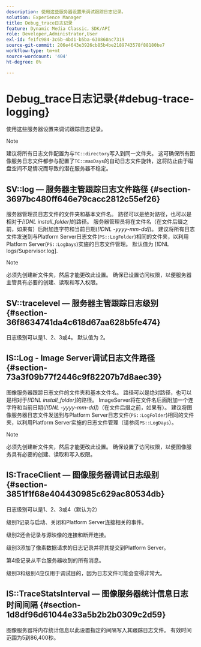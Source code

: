 ```yaml
---
description: 使用这些服务器设置来调试跟踪日志记录。
solution: Experience Manager
title: Debug_trace日志记录
feature: Dynamic Media Classic，SDK/API
role: Developer,Administrator,User
exl-id: fe1fc984-3c6b-4bd1-b5ba-630860ac7319
source-git-commit: 206e4643e3926cb85b4be2189743578f88180be7
workflow-type: tm+mt
source-wordcount: '404'
ht-degree: 0%

---
```


# Debug_trace日志记录{#debug-trace-logging}

使用这些服务器设置来调试跟踪日志记录。

>[!NOTE]
>
>建议将所有日志文件配置为与`TC::directory`写入到同一文件夹。 这可确保所有图像服务日志文件都参与配置了`TC::maxDays`的自动日志文件旋转，这将防止由于磁盘空间不足情况而导致的潜在服务器不稳定。

## SV::log — 服务器主管跟踪日志文件路径 {#section-3697bc480ff646e79cacc2812c55ef26}

服务器管理员日志文件的文件夹和基本文件名。 路径可以是绝对路径，也可以是相对于&#x200B;*[!DNL install_folder]*&#x200B;的路径。 服务器管理员将在文件名（在文件后缀之前，如果有）后附加连字符和当前日期(*[!DNL -yyyy-mm-dd]*)。 建议将所有日志文件发送到与Platform Server日志文件(`PS::LogFolder`)相同的文件夹，以利用Platform Server(`PS::LogDays`)实施的日志文件管理。 默认值为 [!DNL logs/Supervisor.log].

>[!NOTE]
>
>必须先创建新文件夹，然后才能更改此设置。 确保已设置访问权限，以便服务器主管具有必要的创建、读取和写入权限。

## SV::tracelevel — 服务器主管跟踪日志级别 {#section-36f8634741da4c618d67aa628b5fe474}

日志级别可以是1、2、3或4。 默认值为 2。

## IS::Log - Image Server调试日志文件路径 {#section-73a3f09b77f2446c9f82207b7d8aec39}

图像服务器跟踪日志文件的文件夹和基本文件名。 路径可以是绝对路径，也可以是相对于&#x200B;*[!DNL install_folder]*&#x200B;的路径。 ImageServer将在文件名后面附加一个连字符和当前日期(*[!DNL -yyyy-mm-dd]*)（在文件后缀之前，如果有）。 建议将图像服务器日志文件发送到与Platform Server日志文件(`PS::LogFolder`)相同的文件夹，以利用Platform Server实施的日志文件管理（请参阅`PS::LogDays`）。

>[!NOTE]
>
>必须先创建新文件夹，然后才能更改此设置。 确保设置了访问权限，以便图像服务具有必要的创建、读取和写入权限。

## IS:TraceClient — 图像服务器调试日志级别 {#section-3851f1f68e404430985c629ac80534db}

日志级别可以是1、2、3或4（默认为2）

级别1记录与启动、关闭和Platform Server连接相关的事件。

级别2还会记录与源映像的连接和断开连接。

级别3添加了像素数据请求的日志记录并将其提交到Platform Server。

第4级记录从平台服务器收到的所有消息。

级别3和级别4应仅用于调试目的，因为日志文件可能会变得非常大。

## IS::TraceStatsInterval — 图像服务器统计信息日志时间间隔 {#section-1d8df96d61044e33a5b2b2b0309c2d59}

图像服务器将内存统计信息以此设置指定的间隔写入其跟踪日志文件。 有效时间范围为5到86,400秒。
